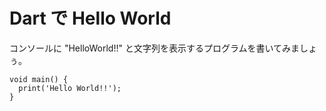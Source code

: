 # Dart で Hello World


コンソールに "HelloWorld!!" と文字列を表示するプログラムを書いてみましょぅ。

```
void main() {
  print('Hello World!!');
}
```

